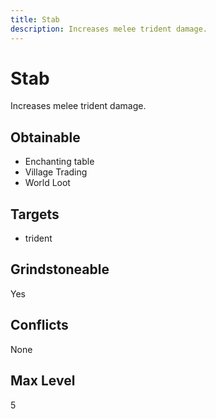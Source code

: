 ```yaml
---
title: Stab
description: Increases melee trident damage.
---
```

# Stab
Increases melee trident damage.
## Obtainable
- Enchanting table
- Village Trading
- World Loot
## Targets
- trident
## Grindstoneable
Yes
## Conflicts
None
## Max Level
5

